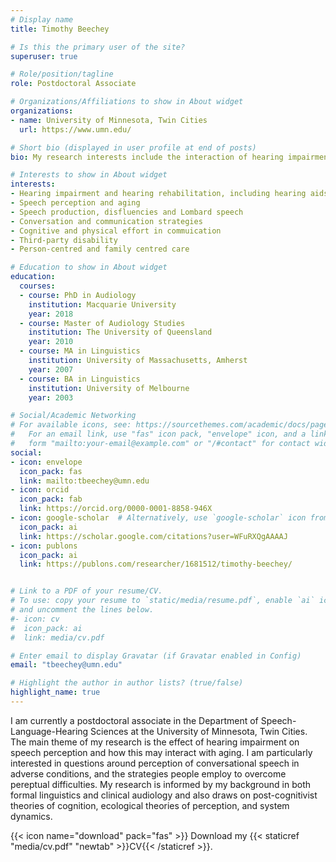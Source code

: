 ```yaml
---
# Display name
title: Timothy Beechey

# Is this the primary user of the site?
superuser: true

# Role/position/tagline
role: Postdoctoral Associate

# Organizations/Affiliations to show in About widget
organizations:
- name: University of Minnesota, Twin Cities
  url: https://www.umn.edu/

# Short bio (displayed in user profile at end of posts)
bio: My research interests include the interaction of hearing impairment and speech perception, especially in relation to interactive communication.

# Interests to show in About widget
interests:
- Hearing impairment and hearing rehabilitation, including hearing aids and cochlear implants
- Speech perception and aging
- Speech production, disfluencies and Lombard speech
- Conversation and communication strategies
- Cognitive and physical effort in commuication
- Third-party disability
- Person-centred and family centred care

# Education to show in About widget
education:
  courses:
  - course: PhD in Audiology
    institution: Macquarie University
    year: 2018
  - course: Master of Audiology Studies
    institution: The University of Queensland
    year: 2010
  - course: MA in Linguistics
    institution: University of Massachusetts, Amherst
    year: 2007
  - course: BA in Linguistics
    institution: University of Melbourne
    year: 2003

# Social/Academic Networking
# For available icons, see: https://sourcethemes.com/academic/docs/page-builder/#icons
#   For an email link, use "fas" icon pack, "envelope" icon, and a link in the
#   form "mailto:your-email@example.com" or "/#contact" for contact widget.
social:
- icon: envelope
  icon_pack: fas
  link: mailto:tbeechey@umn.edu
- icon: orcid
  icon_pack: fab
  link: https://orcid.org/0000-0001-8858-946X
- icon: google-scholar  # Alternatively, use `google-scholar` icon from `ai` icon pack
  icon_pack: ai
  link: https://scholar.google.com/citations?user=WFuRXQgAAAAJ
- icon: publons
  icon_pack: ai
  link: https://publons.com/researcher/1681512/timothy-beechey/


# Link to a PDF of your resume/CV.
# To use: copy your resume to `static/media/resume.pdf`, enable `ai` icons in `params.toml`, 
# and uncomment the lines below.
#- icon: cv
#  icon_pack: ai
#  link: media/cv.pdf

# Enter email to display Gravatar (if Gravatar enabled in Config)
email: "tbeechey@umn.edu"

# Highlight the author in author lists? (true/false)
highlight_name: true
---
```


I am currently a postdoctoral associate in the Department of Speech-Language-Hearing Sciences at the University of Minnesota, Twin Cities. The main theme of my research is the effect of hearing impairment on speech perception and how this may interact with aging. I am particularly interested in questions around perception of conversational speech in adverse conditions, and the strategies people employ to overcome pereptual difficulties. My research is informed by my background in both formal linguistics and clinical audiology and also draws on post-cognitivist theories of cognition, ecological theories of perception, and system dynamics.



{{< icon name="download" pack="fas" >}} Download my {{< staticref "media/cv.pdf" "newtab" >}}CV{{< /staticref >}}.
